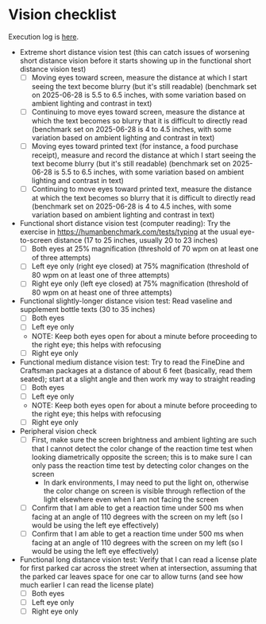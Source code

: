 # Vision checklist

Execution log is [here](../logs/vision-checklist-log.md).

- Extreme short distance vision test (this can catch issues of worsening short distance vision before it starts showing up in the functional short distance vision test)
  - [ ] Moving eyes toward screen, measure the distance at which I start seeing the text become blurry (but it's still readable) (benchmark set on 2025-06-28 is 5.5 to 6.5 inches, with some variation based on ambient lighting and contrast in text)
  - [ ] Continuing to move eyes toward screen, measure the distance at which the text becomes so blurry that it is difficult to directly read (benchmark set on 2025-06-28 is 4 to 4.5 inches, with some variation based on ambient lighting and contrast in text)
  - [ ] Moving eyes toward printed text (for instance, a food purchase receipt), measure and record the distance at which I start seeing the text become blurry (but it's still readable) (benchmark set on 2025-06-28 is 5.5 to 6.5 inches, with some variation based on ambient lighting and contrast in text)
  - [ ] Continuing to move eyes toward printed text, measure the distance at which the text becomes so blurry that it is difficult to directly read (benchmark set on 2025-06-28 is 4 to 4.5 inches, with some variation based on ambient lighting and contrast in text)
- Functional short distance vision test (computer reading): Try the exercise in https://humanbenchmark.com/tests/typing at the usual eye-to-screen distance (17 to 25 inches, usually 20 to 23 inches)
  - [ ] Both eyes at 25% magnification (threshold of 70 wpm on at least one of three attempts)
  - [ ] Left eye only (right eye closed) at 75% magnification (threshold of 80 wpm on at least one of three attempts)
  - [ ] Right eye only (left eye closed) at 75% magnification (threshold of 80 wpm on at heast one of three attempts)
- Functional slightly-longer distance vision test: Read vaseline and supplement bottle texts (30 to 35 inches)
  - [ ] Both eyes
  - [ ] Left eye only
  - NOTE: Keep both eyes open for about a minute before proceeding to the right eye; this helps with refocusing
  - [ ] Right eye only
- Functional medium distance vision test: Try to read the FineDine and Craftsman packages at a distance of about 6 feet (basically, read them seated); start at a slight angle and then work my way to straight reading
  - [ ] Both eyes
  - [ ] Left eye only
  - NOTE: Keep both eyes open for about a minute before proceeding to the right eye; this helps with refocusing
  - [ ] Right eye only
- Peripheral vision check
  - [ ] First, make sure the screen brightness and ambient lighting are such that I cannot detect the color change of the reaction time test when looking diametrically opposite the screen; this is to make sure I can only pass the reaction time test by detecting color changes on the screen
    - In dark environments, I may need to put the light on, otherwise the color change on screen is visible through reflection of the light elsewhere even when I am not facing the screen
  - [ ] Confirm that I am able to get a reaction time under 500 ms when facing at an angle of 110 degrees with the screen on my left (so I would be using the left eye effectively)
  - [ ] Confirm that I am able to get a reaction time under 500 ms when facing at an angle of 110 degrees with the screen on my left (so I would be using the left eye effectively)
- Functional long distance vision test: Verify that I can read a license plate for first parked car across the street when at intersection, assuming that the parked car leaves space for one car to allow turns (and see how much earlier I can read the license plate)
  - [ ] Both eyes
  - [ ] Left eye only
  - [ ] Right eye only
